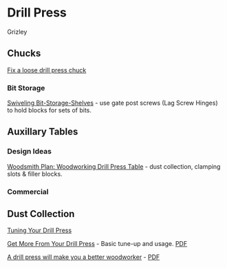 # Drill Press

Grizley

## Chucks

[Fix a loose drill press chuck](https://www.finewoodworking.com/2011/12/08/fix-a-loose-drill-press-chuck)

### Bit Storage

[Swiveling Bit-Storage-Shelves](https://www.finewoodworking.com/2011/10/21/swiveling-bit-storage-shelves) - use gate post screws (Lag Screw Hinges) to hold blocks for sets of bits.

## Auxillary Tables

### Design Ideas

[Woodsmith Plan: Woodworking Drill Press Table](https://www.woodsmithplans.com/plan/woodworking-drill-press-table/) - dust collection, clamping slots & filler blocks.

### Commercial

## Dust Collection

[Tuning Your Drill Press](https://www.finewoodworking.com/membership/pdf/22573/011094060.pdf)

[Get More From Your Drill Press](https://www.finewoodworking.com/2006/01/01/get-more-from-your-drill-press) - Basic tune-up and usage. [PDF](https://www.finewoodworking.com/membership/pdf/23415/011182060.pdf)

[A drill press will make you a better woodworker](https://www.finewoodworking.com/2010/10/28/a-drill-press-will-make-you-a-better-woodworker) - [PDF](https://www.finewoodworking.com/membership/pdf/9866/011216022.pdf)
